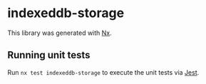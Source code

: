 # indexeddb-storage

This library was generated with [Nx](https://nx.dev).

## Running unit tests

Run `nx test indexeddb-storage` to execute the unit tests via [Jest](https://jestjs.io).
